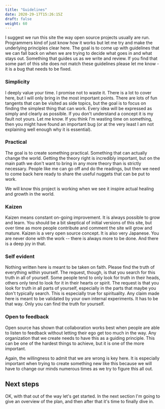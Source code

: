 ```yaml
---
title: "Guidelines"
date: 2020-29-17T15:26:15Z
draft: false
weight: 60
---
```


I suggest we run this site the way open source projects usually are run. Programmers kind of just know how it works but let me try and make the underlying principles clear here. The goal is to come up with guidelines that we can fall back on when we are trying to decide what goes in and what stays out. Something that guides us as we write and review. If you find that some part of this site does not match these guidelines please let me know - it is a bug that needs to be fixed.

### Simplicity

I deeply value your time. I promise not to waste it. There is a lot to cover here, but I will only bring in the most important points. There are lots of fun tangents that can be visited as side topics, but the goal is to focus on finding the simplest thing that can work. Every idea will be expressed as simply and clearly as possible. If you don't understand a concept it is my fault not yours. Let me know. If you think I'm wasting time on something, then you might have found an important bug (or at the very least I am not explaining well enough why it is essential).

### Practical

The goal is to create something practical. Something that can actually change the world. Getting the theory right is incredibly important, but on the main path we don't want to bring in any more theory than is strictly necessary. People like me can go off and do the readings, but then we need to come back here ready to share the useful nuggets that can be put to work.

We will know this project is working when we see it inspire actual healing and growth in the world.

### Kaizen

Kaizen means constant on-going improvement. It is always possible to grow and learn. You should be a bit skeptical of initial versions of this site, but over time as more people contribute and comment the site will grow and mature. Kaizen is a very open source concept. It is also very Japanese. You are never done with the work -- there is always more to be done. And there is a deep joy in that.

### Self evident

Nothing written here is meant to be taken on faith. Please find the truth of everything within yourself. The request, though, is that you search for this truth in all of yourself. Some people tend to only look for truth in their heads, others only tend to look for it in their hearts or spirit. The request is that you look for truth in all parts of yourself, especially in the parts that maybe you don't typically search.  This is especially true for spirituality.  Any claim made here is meant to be validated by your own internal experiments. It has to be that way. Only you can find the truth for yourself.

### Open to feedback

Open source has shown that collaboration works best when people are able to listen to feedback without letting their ego get too much in the way. Any organization that we create needs to have this as a guiding principle. This can be one of the hardest things to achieve, but it is one of the more important.

Again, the willingness to admit that we are wrong is key here. It is especially important when trying to create something new like this because we will have to change our minds numerous times as we try to figure this all out.

## Next steps

OK, with that out of the way let's get started. In the next section I'm going to give an overview of the plan, and then after that it's time to finally dive in.
